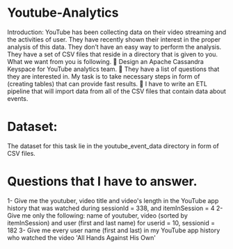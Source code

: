# Youtube-Analytics

Introduction:
YouTube has been collecting data on their video streaming and the activities of user. They have recently shown their
interest in the proper analysis of this data.
They don’t have an easy way to perform the analysis. They have a set of CSV files that reside in a directory that is given to
you.
What we want from you is following.
 Design an Apache Cassandra Keyspace for YouTube analytics team.
 They have a list of questions that they are interested in. My task is to take necessary steps in form of
(creating tables) that can provide fast results. 
 I have to write an ETL pipeline that will import data from all of the CSV files that contain data about events.
# Dataset:
The dataset for this task lie in the youtube_event_data directory in form of CSV files.
# Questions that I have to answer.
1- Give me the youtuber, video title and video's length in the YouTube app history that was watched during
sessionId = 338, and itemInSession = 4
2- Give me only the following: name of youtuber, video (sorted by itemInSession) and user (first and last name) for
userid = 10, sessionid = 182
3- Give me every user name (first and last) in my YouTube app history who watched the video 'All Hands Against
His Own'

